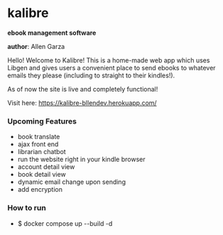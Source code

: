 # kalibre
**ebook management software**

**author**: Allen Garza

Hello! Welcome to Kalibre! This is a home-made web app which uses Libgen and gives users a convenient place to send
ebooks to whatever emails they please (including to straight to their kindles!).

As of now the site is live and completely functional! 

Visit here: https://kalibre-bllendev.herokuapp.com/

### Upcoming Features
- book translate
- ajax front end
- librarian chatbot
- run the website right in your kindle browser
- account detail view
- book detail view
- dynamic email change upon sending
- add encryption

### How to run
- $ docker compose up --build -d

